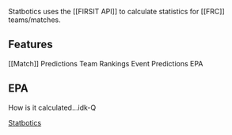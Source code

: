 Statbotics uses the [[FIRSIT API]] to calculate statistics for [[FRC]] teams/matches. 

## Features
[[Match]] Predictions
Team Rankings
Event Predictions
EPA

## EPA
How is it calculated...idk-Q


[Statbotics](https://www.statbotics.io/)
